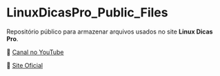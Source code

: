 # LinuxDicasPro_Public_Files

Repositório público para armazenar arquivos usados no site **Linux Dicas Pro**.  

🔗 [Canal no YouTube](https://www.youtube.com/@LinuxDicasPro)

🔗 [Site Oficial](https://linuxdicas.pro)
 
